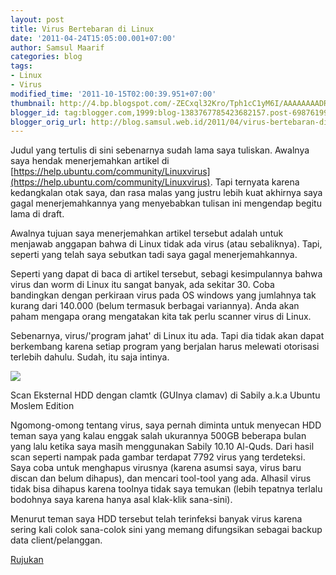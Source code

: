 ```yaml
---
layout: post
title: Virus Bertebaran di Linux
date: '2011-04-24T15:05:00.001+07:00'
author: Samsul Maarif
categories: blog
tags:
- Linux
- Virus
modified_time: '2011-10-15T02:00:39.951+07:00'
thumbnail: http://4.bp.blogspot.com/-ZECxql32Kro/Tph1cC1yM6I/AAAAAAAADRA/bDPvyoMdVlQ/s72-c/Virus+Scan.png
blogger_id: tag:blogger.com,1999:blog-1383767785423682157.post-698761997753037187
blogger_orig_url: http://blog.samsul.web.id/2011/04/virus-bertebaran-di-linux.html
---
```


Judul yang tertulis di sini sebenarnya sudah lama saya tuliskan. Awalnya saya hendak menerjemahkan artikel di [https://help.ubuntu.com/community/Linuxvirus](https://help.ubuntu.com/community/Linuxvirus). Tapi ternyata karena kedangkalan otak saya, dan rasa malas yang justru lebih kuat akhirnya saya gagal menerjemahkannya yang menyebabkan tulisan ini mengendap begitu lama di draft.  

Awalnya tujuan saya menerjemahkan artikel tersebut adalah untuk menjawab anggapan bahwa di Linux tidak ada virus (atau sebaliknya). Tapi, seperti yang telah saya sebutkan tadi saya gagal menerjemahkannya.  

Seperti yang dapat di baca di artikel tersebut, sebagi kesimpulannya bahwa virus dan worm di Linux itu sangat banyak, ada sekitar 30\. Coba bandingkan dengan perkiraan virus pada OS windows yang jumlahnya tak kurang dari 140.000 (belum termasuk berbagai variannya). Anda akan paham mengapa orang mengatakan kita tak perlu scanner virus di Linux.  

Sebenarnya, virus/'program jahat' di Linux itu ada. Tapi dia tidak akan dapat berkembang karena setiap program yang berjalan harus melewati otorisasi terlebih dahulu. Sudah, itu saja intinya.  







[![](http://4.bp.blogspot.com/-ZECxql32Kro/Tph1cC1yM6I/AAAAAAAADRA/bDPvyoMdVlQ/s400/Virus+Scan.png)](http://4.bp.blogspot.com/-ZECxql32Kro/Tph1cC1yM6I/AAAAAAAADRA/bDPvyoMdVlQ/s1600/Virus+Scan.png)





Scan Eksternal HDD dengan clamtk (GUInya clamav) di Sabily a.k.a Ubuntu Moslem Edition







Ngomong-omong tentang virus, saya pernah diminta untuk menyecan HDD teman saya yang kalau enggak salah ukurannya 500GB beberapa bulan yang lalu ketika saya masih menggunakan Sabily 10.10 Al-Quds. Dari hasil scan seperti nampak pada gambar terdapat 7792 virus yang terdeteksi. Saya coba untuk menghapus virusnya (karena asumsi saya, virus baru discan dan belum dihapus), dan mencari tool-tool yang ada. Alhasil virus tidak bisa dihapus karena toolnya tidak saya temukan (lebih tepatnya terlalu bodohnya saya karena hanya asal klak-klik sana-sini).  

Menurut teman saya HDD tersebut telah terinfeksi banyak virus karena sering kali colok sana-colok sini yang memang difungsikan sebagai backup data client/pelanggan.  

[Rujukan](https://help.ubuntu.com/community/Linuxvirus)

